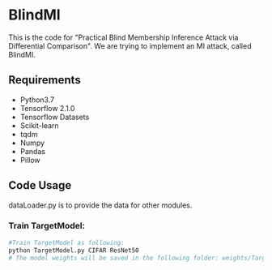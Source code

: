# BlindMI

This is the code for "Practical Blind Membership Inference Attack via Differential Comparison". We are trying to implement an MI attack, called BlindMI.

## Requirements
+ Python3.7
+ Tensorflow 2.1.0
+ Tensorflow Datasets
+ Scikit-learn
+ tqdm
+ Numpy
+ Pandas
+ Pillow
## Code Usage
dataLoader.py is to provide the data for other modules.
### Train TargetModel:
```bash
#Train TargetModel as following:
python TargetModel.py CIFAR ResNet50
# The model weights will be saved in the following folder: weights/Target. And you could change the dataset's name and model's name.
```
